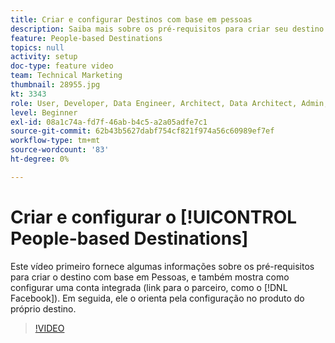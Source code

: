```yaml
---
title: Criar e configurar Destinos com base em pessoas
description: Saiba mais sobre os pré-requisitos para criar seu destino com base em pessoas e também como configurar uma conta integrada (link para o parceiro, como o Facebook). Saiba mais sobre a configuração do destino no produto.
feature: People-based Destinations
topics: null
activity: setup
doc-type: feature video
team: Technical Marketing
thumbnail: 28955.jpg
kt: 3343
role: User, Developer, Data Engineer, Architect, Data Architect, Admin, Leader
level: Beginner
exl-id: 08a1c74a-fd7f-46ab-b4c5-a2a05adfe7c1
source-git-commit: 62b43b5627dabf754cf821f974a56c60989ef7ef
workflow-type: tm+mt
source-wordcount: '83'
ht-degree: 0%

---
```


# Criar e configurar o [!UICONTROL People-based Destinations]

Este vídeo primeiro fornece algumas informações sobre os pré-requisitos para criar o destino com base em Pessoas, e também mostra como configurar uma conta integrada (link para o parceiro, como o [!DNL Facebook]). Em seguida, ele o orienta pela configuração no produto do próprio destino.

>[!VIDEO](https://video.tv.adobe.com/v/32074/?quality=12&captions=por_br)
